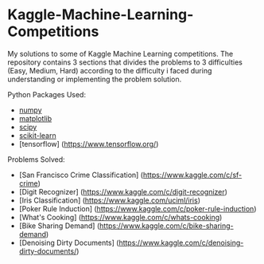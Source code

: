 # Kaggle-Machine-Learning-Competitions
My solutions to some of Kaggle Machine Learning competitions. The repository contains 3 sections that divides the problems to 3 difficulties (Easy, Medium, Hard) according to the difficulty i faced during understanding or implementing the problem solution.

Python Packages Used:

- [numpy](http://www.numpy.org/)
- [matplotlib](http://matplotlib.org/)
- [scipy](http://www.scipy.org/)
- [scikit-learn](http://scikit-learn.org/stable/)
- [tensorflow] (https://www.tensorflow.org/)


Problems Solved:

- [San Francisco Crime Classification] (https://www.kaggle.com/c/sf-crime)
- [Digit Recognizer] (https://www.kaggle.com/c/digit-recognizer)
- [Iris Classification] (https://www.kaggle.com/uciml/iris)
- [Poker Rule Induction] (https://www.kaggle.com/c/poker-rule-induction)
- [What's Cooking] (https://www.kaggle.com/c/whats-cooking)
- [Bike Sharing Demand] (https://www.kaggle.com/c/bike-sharing-demand)
- [Denoising Dirty Documents] (https://www.kaggle.com/c/denoising-dirty-documents/)
